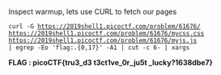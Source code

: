 Inspect warmup, lets use CURL to fetch our pages  

<code>curl -G https://2019shell1.picoctf.com/problem/61676/ https://2019shell1.picoctf.com/problem/61676/mycss.css https://2019shell1.picoctf.com/problem/61676/myjs.js | egrep -Eo 'flag:.{0,17}' -A1 | cut -c 6- | xargs</code>  

<b>FLAG : picoCTF{tru3_d3 t3ct1ve_0r_ju5t _lucky?1638dbe7} </b>